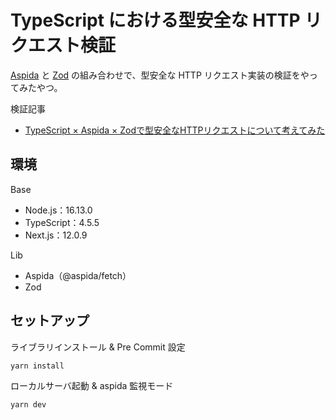 # TypeScript における型安全な HTTP リクエスト検証
[Aspida](https://github.com/aspida/aspida) と [Zod](https://github.com/colinhacks/zod) の組み合わせで、型安全な HTTP リクエスト実装の検証をやってみたやつ。

検証記事
- [TypeScript × Aspida × Zodで型安全なHTTPリクエストについて考えてみた](https://zenn.dev/h_yoshikawa0724/articles/2022-02-13-ts-type-safe-request)

## 環境
Base
- Node.js：16.13.0
- TypeScript：4.5.5
- Next.js：12.0.9

Lib
- Aspida（@aspida/fetch）
- Zod

## セットアップ
ライブラリインストール & Pre Commit 設定
```
yarn install
```

ローカルサーバ起動 & aspida 監視モード
```
yarn dev
```
